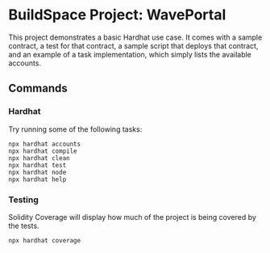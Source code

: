 # BuildSpace Project: WavePortal

This project demonstrates a basic Hardhat use case. It comes with a sample contract, a test for that contract, a sample script that deploys that contract, and an example of a task implementation, which simply lists the available accounts.

## Commands

### Hardhat

Try running some of the following tasks:

```shell
npx hardhat accounts
npx hardhat compile
npx hardhat clean
npx hardhat test
npx hardhat node
npx hardhat help
```

### Testing

Solidity Coverage will display how much of the project is being
covered by the tests.

```shell
npx hardhat coverage
```
